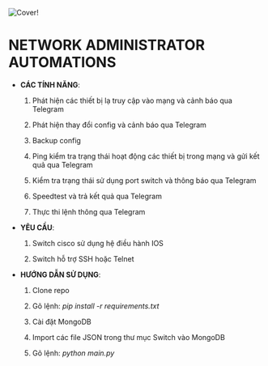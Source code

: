 ![Cover!](https://repository-images.githubusercontent.com/449102380/809b0ca9-4ec0-42cd-9b6c-efbd2d2083b9 "The Cover")
# **NETWORK ADMINISTRATOR AUTOMATIONS**

- **CÁC TÍNH NĂNG**:

  1. Phát hiện các thiết bị lạ truy cập vào mạng và cảnh báo qua Telegram

  2. Phát hiện thay đổi config và cảnh báo qua Telegram

  3. Backup config

  4. Ping kiểm tra trạng thái hoạt động các thiết bị trong mạng và gửi kết quả qua Telegram

  5. Kiểm tra trạng thái sử dụng port switch và thông báo qua Telegram

  6. Speedtest và trả kết quả qua Telegram

  7. Thực thi lệnh thông qua Telegram

- **YÊU CẦU**:

  1. Switch cisco sử dụng hệ điều hành IOS

  2. Switch hỗ trợ SSH hoặc Telnet

- **HƯỚNG DẪN SỬ DỤNG**:

  1. Clone repo

  2. Gõ lệnh: *pip install -r requirements.txt*

  3. Cài đặt MongoDB

  4. Import các file JSON trong thư mục Switch vào MongoDB

  5. Gõ lệnh: *python main.py*
